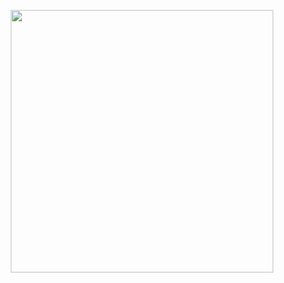 <p align="center">
  <a aria-label="logo">
    <img src="https://i.imgur.com/JEx9NLx.png" width="420" />
  </a>
</p>
